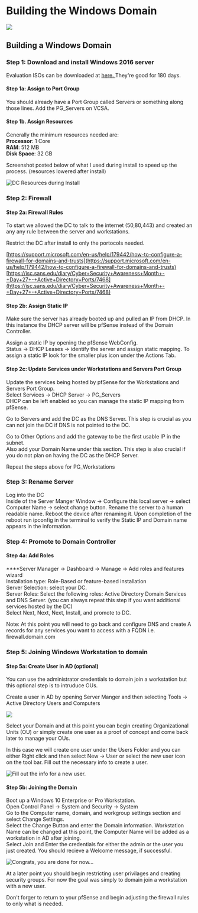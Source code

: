 # Building the Windows Domain

![](../.gitbook/assets/image%20%2834%29.png)

## Building a Windows Domain

### Step 1: Download and install Windows 2016 server 

Evaluation ISOs can be downloaded at [here. ](https://www.microsoft.com/en-us/evalcenter/evaluate-windows-server-2016?filetype=ISO)They're good for 180 days.  


#### Step 1a: Assign to Port Group

You should already have a Port Group called Servers or something along those lines. Add the PG\_Servers on VCSA. 

#### Step 1b. Assign Resources

Generally the minimum resources needed are:  
**Processor**: 1 Core  
**RAM**: 512 MB  
**Disk Space**: 32 GB  
  
Screenshot posted below of what I used during install to speed up the process. \(resources lowered after install\)  


![DC Resources during Install](../.gitbook/assets/image%20%2822%29.png)

### Step 2: Firewall 

#### Step 2a: Firewall Rules

To start we allowed the DC to talk to the internet \(50,80,443\) and created an any any rule between the server and workstations.   
  
Restrict the DC after install to only the portocols needed.   
  
 [https://support.microsoft.com/en-us/help/179442/how-to-configure-a-firewall-for-domains-and-trusts](https://support.microsoft.com/en-us/help/179442/how-to-configure-a-firewall-for-domains-and-trusts)  
 [https://isc.sans.edu/diary/Cyber+Security+Awareness+Month+-+Day+27+-+Active+Directory+Ports/7468](https://isc.sans.edu/diary/Cyber+Security+Awareness+Month+-+Day+27+-+Active+Directory+Ports/7468)

#### Step 2b: Assign Static IP

Make sure the server has already booted up and pulled an IP from DHCP. In this instance the DHCP server will be pfSense instead of the Domain Controller.  
  
Assign a static IP by opening the pfSense WebConfig.   
Status -&gt; DHCP Leases -&gt; identify the server and assign static mapping. To assign a static IP look for the smaller plus icon under the Actions Tab.  


#### Step 2c: Update Services under Workstations and Servers Port Group

Update the services being hosted by pfSense for the Workstations and Servers Port Group.  
Select Services -&gt; DHCP Server -&gt; PG\_Servers  
DHCP can be left enabled so you can manage the static IP mapping from pfSense.   
  
Go to Servers and add the DC as the DNS Server. This step is crucial as you can not join the DC if DNS is not pointed to the DC.   
  
Go to Other Options and add the gateway to be the first usable IP in the subnet.  
Also add your Domain Name under this section. This step is also crucial if you do not plan on having the DC as the DHCP Server.    
  
Repeat the steps above for PG\_Workstations    

### Step 3: Rename Server

Log into the DC   
Inside of the Server Manger Window -&gt; Configure this local server -&gt; select Computer Name -&gt; select change button. Rename the server to a human readable name. Reboot the device after renaming it. Upon completion of the reboot run ipconfig in the terminal to verify the Static IP and Domain name appears in the information. 

### Step 4: Promote to Domain Controller

#### Step 4a: Add Roles

****Server Manager -&gt; Dashboard -&gt; Manage -&gt; Add roles and features wizard  
Installation type: Role-Based or feature-based installation  
Server Selection: select your DC.  
Server Roles: Select the following roles: Active Directory Domain Services and DNS Server. \(you can always repeat this step if you want additional services hosted by the DC\)  
Select Next, Next, Next, Install, and promote to DC.   
  
Note: At this point you will need to go back and configure DNS and create A records for any services you want to access with a FQDN i.e. firewall.domain.com

### Step 5: Joining Windows Workstation to domain 

#### Step 5a: Create User in AD \(optional\)

You can use the administrator credentials to domain join a workstation but this optional step is to intruduce OUs.  
   
Create a user in AD by opening Server Manger and then selecting Tools -&gt; Active Directory Users and Computers

![](../.gitbook/assets/image%20%2894%29.png)

Select your Domain and at this point you can begin creating Organizational Units \(OU\) or simply create one user as a proof of concept and come back later to manage your OUs.   
  
In this case we will create one user under the Users Folder and you can either Right click and then select New -&gt; User or select the new user icon on the tool bar.  Fill out the necessary info to create a user. 

![Fill out the info for a new user. ](../.gitbook/assets/image%20%2813%29.png)

#### Step 5b: Joining the Domain

Boot up a Windows 10 Enterprise or Pro Workstation.   
Open Control Panel -&gt; System and Security -&gt; System  
Go to the Computer name, domain, and workgroup settings section and select Change Settings.   
Select the Change Button and enter the Domain information. Workstation Name can be changed at this point, the Computer Name will be added as a workstation in AD after joining.   
Select Join and Enter the credentials for either the admin or the user you just created. You should recieve a Welcome message, if successful. 

![Congrats, you are done for now...](../.gitbook/assets/image%20%2843%29.png)

At a later point you should begin restricting user privilages and creating security groups. For now the goal was simply to domain join a workstation with a new user.   
  
Don't forger to return to your pfSense and begin adjusting the firewall rules to only what is needed.   
 

